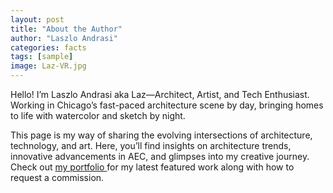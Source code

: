 ```yaml
---
layout: post
title: "About the Author"
author: "Laszlo Andrasi"
categories: facts
tags: [sample]
image: Laz-VR.jpg
---
```


Hello! I’m Laszlo Andrasi aka Laz—Architect, Artist, and Tech Enthusiast. Working in Chicago’s fast-paced architecture scene by day, bringing homes to life with watercolor and sketch by night.

This page is my way of sharing the evolving intersections of architecture, technology, and art. Here, you’ll find insights on architecture trends, innovative advancements in AEC, and glimpses into my creative journey. Check out [my portfolio ](https://issuu.com/andrasi_design/docs/architects_palette_portfolio_summer24/) for my latest featured work along with how to request a commission.
